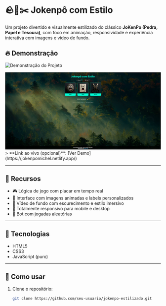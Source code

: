 # 🪨📄✂️ Jokenpô com Estilo

Um projeto divertido e visualmente estilizado do clássico **JoKenPo (Pedra, Papel e Tesoura)**, com foco em animação, responsividade e experiência interativa com imagens e vídeo de fundo.

## 🔥 Demonstração

![Demonstração do Projeto](assets/preview.gif)
<!-- Certifique-se de que o GIF esteja salvo no caminho correto, como "assets/preview.gif" -->
<img src="img/readme.PNG">
> **Link ao vivo (opcional)**: [Ver Demo](https://jokenpomichel.netlify.app/)

---

## 📱 Recursos

- 🎮 Lógica de jogo com placar em tempo real
- 🎨 Interface com imagens animadas e labels personalizados
- 🎥 Vídeo de fundo com escurecimento e estilo imersivo
- 📱 Totalmente responsivo para mobile e desktop
- 🧠 Bot com jogadas aleatórias

---

## 🧩 Tecnologias

- HTML5
- CSS3
- JavaScript (puro)

---

## 🚀 Como usar

1. Clone o repositório:
   ```bash
   git clone https://github.com/seu-usuario/jokenpo-estilizado.git
